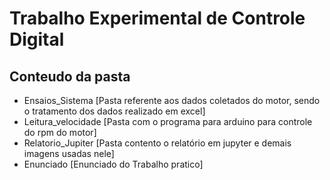 # Trabalho Experimental de Controle Digital

## Conteudo da pasta
- Ensaios_Sistema [Pasta referente aos dados coletados do motor, sendo o tratamento dos dados realizado em excel]
- Leitura_velocidade [Pasta com o programa para arduino para controle do rpm do motor]
- Relatorio_Jupiter [Pasta contento o relatório em jupyter e demais imagens usadas nele]
- Enunciado [Enunciado do Trabalho pratico]